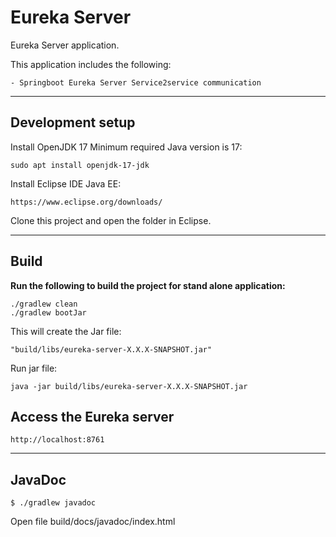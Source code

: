 # Eureka Server

Eureka Server application.

This application includes the following:

	- Springboot Eureka Server Service2service communication

_______________________________________________________________________________
## Development setup

Install OpenJDK 17
Minimum required Java version is 17:

    sudo apt install openjdk-17-jdk

Install Eclipse IDE Java EE:
    
    https://www.eclipse.org/downloads/

Clone this project and open the folder in Eclipse.

_______________________________________________________________________________
## Build

**Run the following to build the project for stand alone application:**

    ./gradlew clean
    ./gradlew bootJar

This will create the Jar file:
    
    "build/libs/eureka-server-X.X.X-SNAPSHOT.jar"

Run jar file:

    java -jar build/libs/eureka-server-X.X.X-SNAPSHOT.jar
    
## Access the Eureka server

	http://localhost:8761

_______________________________________________________________________________
## JavaDoc

	$ ./gradlew javadoc

Open file build/docs/javadoc/index.html
	